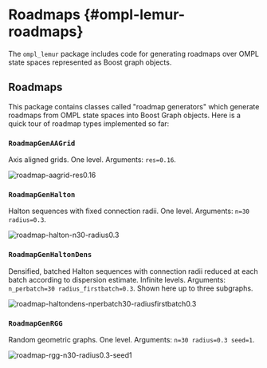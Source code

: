 Roadmaps {#ompl-lemur-roadmaps}
========

The `ompl_lemur` package includes code for generating roadmaps over
OMPL state spaces represented as Boost graph objects.

Roadmaps
--------

This package contains classes called "roadmap generators" which generate roadmaps from OMPL state spaces into Boost Graph objects.  Here is a quick tour of roadmap types implemented so far:

### `RoadmapGenAAGrid`

Axis aligned grids.  One level.  Arguments: `res=0.16`.

![roadmap-aagrid-res0.16](img/roadmap-aagrid-res0.16.png)

### `RoadmapGenHalton`

Halton sequences with fixed connection radii.  One level.  Arguments: `n=30 radius=0.3`.

![roadmap-halton-n30-radius0.3](img/roadmap-halton-n30-radius0.3.png)

### `RoadmapGenHaltonDens`

Densified, batched Halton sequences with connection radii reduced at each batch according to dispersion estimate.  Infinite levels.  Arguments: `n_perbatch=30 radius_firstbatch=0.3`.  Shown here up to three subgraphs.

![roadmap-haltondens-nperbatch30-radiusfirstbatch0.3](img/roadmap-haltondens-nperbatch30-radiusfirstbatch0.3.png)

### `RoadmapGenRGG`

Random geometric graphs.  One level.  Arguments: `n=30 radius=0.3 seed=1`.

![roadmap-rgg-n30-radius0.3-seed1](img/roadmap-rgg-n30-radius0.3-seed1.png)
